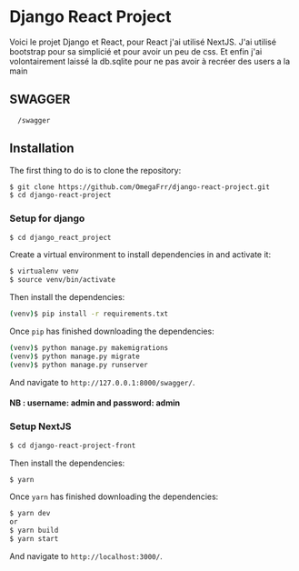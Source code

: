 
# Django React Project 

Voici le projet Django et React, pour React j'ai utilisé NextJS.
J'ai utilisé bootstrap pour sa simplicié et pour avoir un peu de css.
Et enfin j'ai volontairement laissé la db.sqlite pour ne pas avoir à recréer des users a la main




## SWAGGER

```http
  /swagger
```



## Installation
The first thing to do is to clone the repository:

```sh
$ git clone https://github.com/OmegaFrr/django-react-project.git
$ cd django-react-project
```

### Setup for django

```sh
$ cd django_react_project
```

Create a virtual environment to install dependencies in and activate it:

```sh
$ virtualenv venv
$ source venv/bin/activate
```

Then install the dependencies:

```sh
(venv)$ pip install -r requirements.txt
```

Once `pip` has finished downloading the dependencies:
```sh
(venv)$ python manage.py makemigrations
(venv)$ python manage.py migrate
(venv)$ python manage.py runserver
```
And navigate to `http://127.0.0.1:8000/swagger/`.

#### NB : username: admin and password: admin

### Setup NextJS

```sh
$ cd django-react-project-front
```

Then install the dependencies:

```sh
$ yarn
```

Once `yarn` has finished downloading the dependencies:
```sh
$ yarn dev
or
$ yarn build
$ yarn start
```
And navigate to `http://localhost:3000/`.